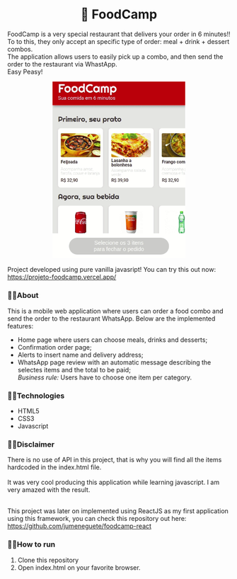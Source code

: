 <h1 align="center">🍝 FoodCamp</h1>

FoodCamp is a very special restaurant that delivers your order in 6 minutes!! <br/>
To to this, they only accept an specific type of order: meal + drink + dessert combos. <br>
The application allows users to easily pick up a combo, and then send the order to the restaurant via WhastApp. <br>
Easy Peasy!

<p align="center"><img width="300px" src="/assets/foodcampjs.gif" /></p>

Project developed using pure vanilla javasript!
You can try this out now: https://projeto-foodcamp.vercel.app/

### 🔹🔹About

This is a mobile web application where users can order a food combo and send the order to the restaurant WhatsApp. Below are the implemented features:

- Home page where users can choose meals, drinks and desserts;
- Confirmation order page;
- Alerts to insert name and delivery address;
- WhatsApp page review with an automatic message describing the selectes items and the total to be paid;<br>
  _Business rule:_ Users have to choose one item per category. 

### 🔹🔹Technologies
- HTML5
- CSS3
- Javascript

### 🔹🔹Disclaimer
There is no use of API in this project, that is why you will find all the items hardcoded in the index.html file. <br><br>
It was very cool producing this application while learning javascript. I am very amazed with the result.<br> <br>

This project was later on implemented using ReactJS as my first application using this framework, you can check this repository out here: https://github.com/jumeneguete/foodcamp-react

### 🔹🔹How to run

1. Clone this repository
2. Open index.html on your favorite browser.
